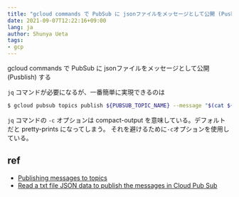 ```yaml
---
title: "gcloud commands で PubSub に jsonファイルをメッセージとして公開 (Pusblish) する"
date: 2021-09-07T12:22:16+09:00
lang: ja
author: Shunya Ueta
tags:
- gcp
---
```


gcloud commands で PubSub に jsonファイルをメッセージとして公開 (Pusblish) する

`jq` コマンドが必要になるが、一番簡単に実現できるのは

```bash
$ gcloud pubsub topics publish ${PUBSUB_TOPIC_NAME} --message "$(cat ${FILE_NAME} | jq -c)"
```

`jq` コマンドの `-c` オプションは compact-output を意味している。デフォルトだと pretty-prints になってしまう。
それを避けるために`-c`オプションを使用している。

## ref

- [Publishing messages to topics](https://cloud.google.com/pubsub/docs/publisher)
- [Read a txt file JSON data to publish the messages in Cloud Pub Sub](https://stackoverflow.com/questions/55513746/read-a-txt-file-json-data-to-publish-the-messages-in-cloud-pub-sub)
